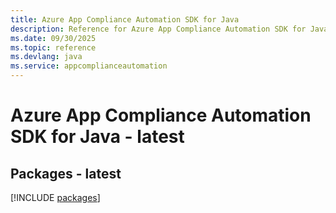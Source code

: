 ```yaml
---
title: Azure App Compliance Automation SDK for Java
description: Reference for Azure App Compliance Automation SDK for Java
ms.date: 09/30/2025
ms.topic: reference
ms.devlang: java
ms.service: appcomplianceautomation
---
```

# Azure App Compliance Automation SDK for Java - latest
## Packages - latest
[!INCLUDE [packages](app-compliance-automation-index.md)]